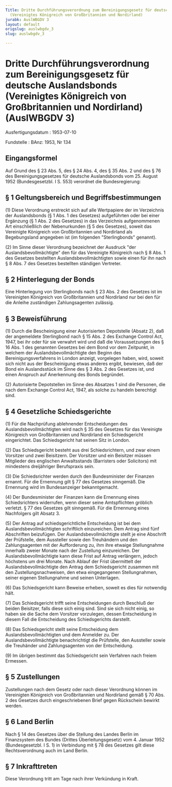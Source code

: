 ```yaml
---
Title: Dritte Durchführungsverordnung zum Bereinigungsgesetz für deutsche Auslandsbonds
  (Vereinigtes Königreich von Großbritannien und Nordirland)
jurabk: AuslWBGDV 3
layout: default
origslug: auslwbgdv_3
slug: auslwbgdv_3

---
```


# Dritte Durchführungsverordnung zum Bereinigungsgesetz für deutsche Auslandsbonds (Vereinigtes Königreich von Großbritannien und Nordirland) (AuslWBGDV 3)

Ausfertigungsdatum
:   1953-07-10

Fundstelle
:   BAnz: 1953, Nr 134



## Eingangsformel

Auf Grund des § 23 Abs. 5, des § 24 Abs. 4, des § 35 Abs. 2 und des §
76 des Bereinigungsgesetzes für deutsche Auslandsbonds vom 25. August
1952 (Bundesgesetzbl. I S. 553) verordnet die Bundesregierung:


## § 1 Geltungsbereich und Begriffsbestimmungen

(1) Diese Verordnung erstreckt sich auf alle Wertpapiere der im
Verzeichnis der Auslandsbonds (§ 1 Abs. 1 des Gesetzes) aufgeführten
oder bei einer Ergänzung
(§ 1 Abs. 2 des Gesetzes)              in das Verzeichnis
aufgenommenen Art einschließlich der Nebenurkunden (§ 5 des Gesetzes),
soweit das Vereinigte Königreich von Großbritannien und Nordirland als
Begebungsland angegeben ist (im folgenden "Sterlingbonds" genannt).

(2) Im Sinne dieser Verordnung bezeichnet der Ausdruck "der
Auslandsbevollmächtigte" den für das Vereinigte Königreich nach § 8
Abs. 1 des Gesetzes bestellten Auslandsbevollmächtigten sowie einen
für ihn nach § 8 Abs. 7 des Gesetzes bestellten ständigen Vertreter.


## § 2 Hinterlegung der Bonds

Eine Hinterlegung von Sterlingbonds nach § 23 Abs. 2 des Gesetzes ist
im Vereinigten Königreich von Großbritannien und Nordirland nur bei
den für die Anleihe zuständigen Zahlungsagenten zulässig.


## § 3 Beweisführung

(1) Durch die Bescheinigung einer Autorisierten Depotstelle (Absatz
2), daß der angemeldete Sterlingbond nach § 15 Abs. 2 des Exchange
Control Act, 1947, bei ihr oder für sie verwahrt wird und daß die
Voraussetzungen des § 16 Abs. 1 des genannten Gesetzes bei dem Bond
vor dem Zeitpunkt, in welchem der Auslandsbevollmächtigte den Beginn
des Bereinigungsverfahrens in London anzeigt, vorgelegen haben, wird,
soweit sich nicht aus der Bescheinigung etwas anderes ergibt,
bewiesen, daß der Bond ein Auslandsstück im Sinne des § 3 Abs. 2 des
Gesetzes ist, und einen Anspruch auf Anerkennung des Bonds begründet.

(2) Autorisierte Depotstellen im Sinne des Absatzes 1 sind die
Personen, die nach dem Exchange Control Act, 1947, als solche zu
handeln berechtigt sind.


## § 4 Gesetzliche Schiedsgerichte

(1) Für die Nachprüfung ablehnender Entscheidungen des
Auslandsbevollmächtigten wird nach § 35 des Gesetzes für das
Vereinigte Königreich von Großbritannien und Nordirland ein
Schiedsgericht eingerichtet. Das Schiedsgericht hat seinen Sitz in
London.

(2) Das Schiedsgericht besteht aus drei Schiedsrichtern, und zwar
einem Vorsitzer und zwei Beisitzern. Der Vorsitzer und ein Beisitzer
müssen Mitglieder des englischen Anwaltsstands (Barristers oder
Solicitors) mit mindestens dreijähriger Berufspraxis sein.

(3) Die Schiedsrichter werden durch den Bundesminister der Finanzen
ernannt. Für die Ernennung gilt § 77 des Gesetzes sinngemäß. Die
Ernennung wird im Bundesanzeiger bekanntgemacht.

(4) Der Bundesminister der Finanzen kann die Ernennung eines
Schiedsrichters widerrufen, wenn dieser seine Amtspflichten gröblich
verletzt. § 77 des Gesetzes gilt sinngemäß. Für die Ernennung eines
Nachfolgers gilt Absatz 3.

(5) Der Antrag auf schiedsgerichtliche Entscheidung ist bei dem
Auslandsbevollmächtigten schriftlich einzureichen. Dem Antrag sind
fünf Abschriften beizufügen. Der Auslandsbevollmächtigte stellt je
eine Abschrift der Prüfstelle, dem Aussteller sowie den Treuhändern
und den Zahlungsagenten mit der Aufforderung zu, ihm ihre etwaige
Stellungnahme innerhalb zweier Monate nach der Zustellung
einzureichen. Der Auslandsbevollmächtigte kann diese Frist auf Antrag
verlängern, jedoch höchstens um drei Monate. Nach Ablauf der Frist
übermittelt der Auslandsbevollmächtigte den Antrag dem Schiedsgericht
zusammen mit den Zustellungsnachweisen, den etwa eingegangenen
Stellungnahmen, seiner eigenen Stellungnahme und seinen Unterlagen.

(6) Das Schiedsgericht kann Beweise erheben, soweit es dies für
notwendig hält.

(7) Das Schiedsgericht trifft seine Entscheidungen durch Beschluß der
beiden Beisitzer, falls diese sich einig sind. Sind sie sich nicht
einig, so haben sie die Sache dem Vorsitzer vorzulegen, dessen
Entscheidung in diesem Fall die Entscheidung des Schiedsgerichts
darstellt.

(8) Das Schiedsgericht stellt seine Entscheidung dem
Auslandsbevollmächtigten und dem Anmelder zu. Der
Auslandsbevollmächtigte benachrichtigt die Prüfstelle, den Aussteller
sowie die Treuhänder und Zahlungsagenten von der Entscheidung.

(9) Im übrigen bestimmt das Schiedsgericht sein Verfahren nach freiem
Ermessen.


## § 5 Zustellungen

Zustellungen nach dem Gesetz oder nach dieser Verordnung können im
Vereinigten Königreich von Großbritannien und Nordirland gemäß § 70
Abs. 2 des Gesetzes durch eingeschriebenen Brief gegen Rückschein
bewirkt werden.


## § 6 Land Berlin

Nach § 14 des Gesetzes über die Stellung des Landes Berlin im
Finanzsystem des Bundes (Drittes Überleitungsgesetz) vom 4. Januar
1952 (Bundesgesetzbl. I S. 1) in Verbindung mit § 78 des Gesetzes gilt
diese Rechtsverordnung auch im Land Berlin.


## § 7 Inkrafttreten

Diese Verordnung tritt am Tage nach ihrer Verkündung in Kraft.


